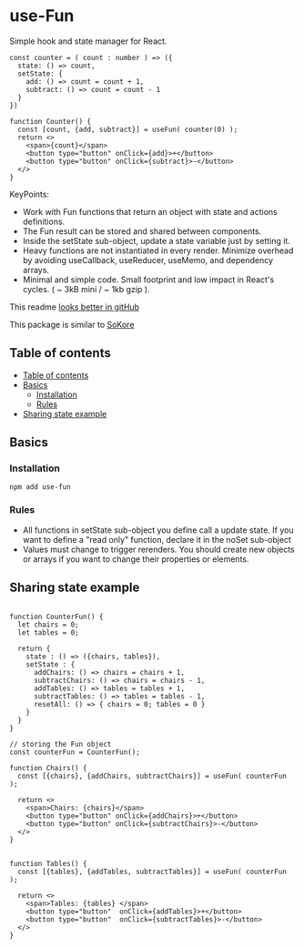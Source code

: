 # use-Fun

Simple hook and state manager for React.


```tsx
const counter = ( count : number ) => ({ 
  state: () => count,
  setState: {
    add: () => count = count + 1,
    subtract: () => count = count - 1
  }
})

function Counter() {
  const [count, {add, subtract}] = useFun( counter(0) );
  return <>
    <span>{count}</span>
    <button type="button" onClick={add}>+</button>
    <button type="button" onClick={subtract}>-</button>
  </>
}
```

KeyPoints: 
* Work with Fun functions that return an object with state and actions definitions.
* The Fun result can be stored and shared between components.
* Inside the setState sub-object, update a state variable just by setting it.  
* Heavy functions are not instantiated in every render. Minimize overhead by avoiding useCallback, useReducer, useMemo, and dependency arrays.
* Minimal and simple code. Small footprint and low impact in React's cycles. ( ~ 3kB mini / ~ 1kb gzip ).

This readme [looks better in gitHub](https://github.com/ksoze84/usefun?tab=readme-ov-file#sokore)

This package is similar to [SoKore](https://github.com/ksoze84/sokore?tab=readme-ov-file#sokore)

## Table of contents


- [Table of contents](#table-of-contents)
- [Basics](#basics)
  - [Installation](#installation)
  - [Rules](#rules)
- [Sharing state example](#sharing-state-example)


## Basics

### Installation

```
npm add use-fun
```

### Rules

* All functions in setState sub-object you define call a update state. If you want to define a "read only" function, declare it in the noSet sub-object
* Values must change to trigger rerenders. You should create new objects or arrays if you want to change their properties or elements.



## Sharing state example
```tsx

function CounterFun() {
  let chairs = 0;
  let tables = 0;

  return {
    state : () => ({chairs, tables}),
    setState : {
      addChairs: () => chairs = chairs + 1,
      subtractChairs: () => chairs = chairs - 1,
      addTables: () => tables = tables + 1,
      subtractTables: () => tables = tables - 1,
      resetAll: () => { chairs = 0; tables = 0 }
    }
  }
}

// storing the Fun object
const counterFun = CounterFun();

function Chairs() {
  const [{chairs}, {addChairs, subtractChairs}] = useFun( counterFun );

  return <>
    <span>Chairs: {chairs}</span>
    <button type="button" onClick={addChairs}>+</button>
    <button type="button" onClick={subtractChairs}>-</button>
  </> 
}


function Tables() {
  const [{tables}, {addTables, subtractTables}] = useFun( counterFun );

  return <>
    <span>Tables: {tables} </span>
    <button type="button"  onClick={addTables}>+</button>
    <button type="button"  onClick={subtractTables}>-</button>
  </>
}


```